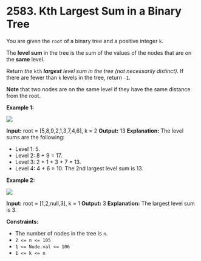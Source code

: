 # 2583. Kth Largest Sum in a Binary Tree 

You are given the `root` of a binary tree and a positive integer `k`.

The **level sum** in the tree is the sum of the values of the nodes that are on the **same** level.

Return _the_ `kth` _**largest** level sum in the tree (not necessarily distinct)_. If there are fewer than `k` levels in the tree, return `-1`.

**Note** that two nodes are on the same level if they have the same distance from the root.

**Example 1:**

![](https://assets.leetcode.com/uploads/2022/12/14/binaryytreeedrawio-2.png)

**Input:** root = [5,8,9,2,1,3,7,4,6], k = 2
**Output:** 13
**Explanation:** The level sums are the following:
- Level 1: 5.
- Level 2: 8 + 9 = 17.
- Level 3: 2 + 1 + 3 + 7 = 13.
- Level 4: 4 + 6 = 10.
The 2nd largest level sum is 13.

**Example 2:**

![](https://assets.leetcode.com/uploads/2022/12/14/treedrawio-3.png)

**Input:** root = [1,2,null,3], k = 1
**Output:** 3
**Explanation:** The largest level sum is 3.

**Constraints:**

- The number of nodes in the tree is `n`.
- `2 <= n <= 105`
- `1 <= Node.val <= 106`
- `1 <= k <= n`